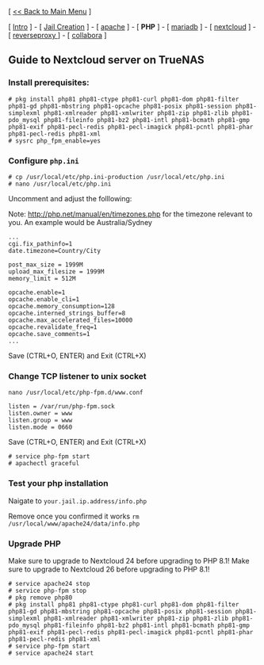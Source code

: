 [ [<< Back to Main Menu](https://github.com/seth586/guides/blob/master/README.md) ]

[ [Intro](README.md) ] - [ [Jail Creation](1_jail.md) ] - [ [apache](4_apache.md) ] - [ **PHP** ] - [ [mariadb](2_mariadb.md) ] - [ [nextcloud](5_nextcloud.md) ] - [ [reverseproxy ](6_reverseproxy.md)] - [ [collabora](7_collabora.md) ]

## Guide to Nextcloud server on TrueNAS

### Install prerequisites:
```
# pkg install php81 php81-ctype php81-curl php81-dom php81-filter php81-gd php81-mbstring php81-opcache php81-posix php81-session php81-simplexml php81-xmlreader php81-xmlwriter php81-zip php81-zlib php81-pdo_mysql php81-fileinfo php81-bz2 php81-intl php81-bcmath php81-gmp php81-exif php81-pecl-redis php81-pecl-imagick php81-pcntl php81-phar php81-pecl-redis php81-xml
# sysrc php_fpm_enable=yes

```

### Configure `php.ini`
```
# cp /usr/local/etc/php.ini-production /usr/local/etc/php.ini
# nano /usr/local/etc/php.ini
```

Uncomment and adjust the folllowing:

Note: http://php.net/manual/en/timezones.php for the timezone relevant to you. An example would be Australia/Sydney
```
...
cgi.fix_pathinfo=1
date.timezone=Country/City

post_max_size = 1999M
upload_max_filesize = 1999M
memory_limit = 512M

opcache.enable=1
opcache.enable_cli=1
opcache.memory_consumption=128
opcache.interned_strings_buffer=8
opcache.max_accelerated_files=10000
opcache.revalidate_freq=1
opcache.save_comments=1
...
```
Save (CTRL+O, ENTER) and Exit (CTRL+X)

### Change TCP listener to unix socket
`nano /usr/local/etc/php-fpm.d/www.conf`
```
listen = /var/run/php-fpm.sock
listen.owner = www
listen.group = www
listen.mode = 0660
```
Save (CTRL+O, ENTER) and Exit (CTRL+X)
```
# service php-fpm start
# apachectl graceful
```

### Test your php installation
Naigate to `your.jail.ip.address/info.php`

Remove once you confirmed it works `rm /usr/local/www/apache24/data/info.php`

### Upgrade PHP
Make sure to upgrade to Nextcloud 24 before upgrading to PHP 8.1!
Make sure to upgrade to Nextcloud 26 before upgrading to PHP 8.1!
```
# service apache24 stop
# service php-fpm stop
# pkg remove php80
# pkg install php81 php81-ctype php81-curl php81-dom php81-filter php81-gd php81-mbstring php81-opcache php81-posix php81-session php81-simplexml php81-xmlreader php81-xmlwriter php81-zip php81-zlib php81-pdo_mysql php81-fileinfo php81-bz2 php81-intl php81-bcmath php81-gmp php81-exif php81-pecl-redis php81-pecl-imagick php81-pcntl php81-phar php81-pecl-redis php81-xml
# service php-fpm start
# service apache24 start
```


